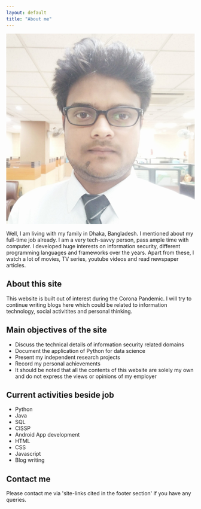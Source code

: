 ```yaml
---
layout: default
title: "About me"
---
```


<div class="img_textinline">
<img src="/media/afser_photo.jpg" alt="Avatar" class="avatar">
</div>

Well, I am living with my family in Dhaka, Bangladesh. I mentioned about my full-time job already. I am a very tech-savvy person, pass ample time with computer. I developed huge interests on information security, different programming languages and frameworks over the years. Apart from these, I watch a lot of movies, TV series, youtube videos and read newspaper articles.

##	About this site

This website is built out of interest during the Corona Pandemic. I will try to continue writing blogs here which could be related to information technology, social activitites and personal thinking.

##	Main objectives of the site

- Discuss the technical details of information security related domains
- Document the application of Python for data science
- Present my independent research projects
- Record my personal achievements
- It should be noted that all the contents of this website are solely my own and do not express the views or opinions of my employer

##	Current activities beside job

- Python
- Java
- SQL
- CISSP
- Android App development
- HTML
- CSS
- Javascript
- Blog writing	
 
## Contact me

Please contact me via 'site-links cited in the footer section' if you have any queries.

